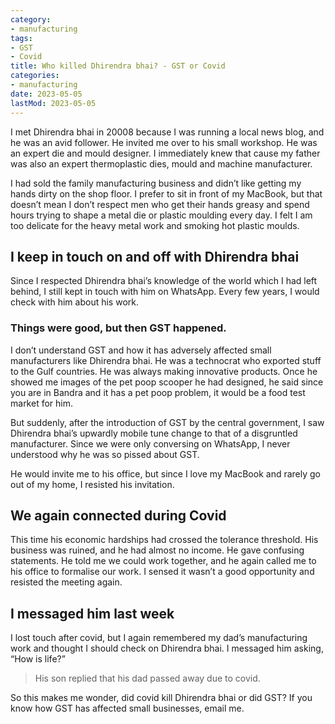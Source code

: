 ```yaml
---
category:
- manufacturing
tags:
- GST
- Covid
title: Who killed Dhirendra bhai? - GST or Covid
categories:
- manufacturing
date: 2023-05-05
lastMod: 2023-05-05
---
```

I met Dhirendra bhai in 20008 because I was running a local news blog, and he was an avid follower. He invited me over to his small workshop. He was an expert die and mould designer. I immediately knew that cause my father was also an expert thermoplastic dies, mould and machine manufacturer. 

I had sold the family manufacturing business and didn’t like getting my hands dirty on the shop floor. I prefer to sit in front of my MacBook, but that doesn’t mean I don’t respect men who get their hands greasy and spend hours trying to shape a metal die or plastic moulding every day. I felt I am too delicate for the heavy metal work and smoking hot plastic moulds.

## I keep in touch on and off with Dhirendra bhai

Since I respected Dhirendra bhai’s knowledge of the world which I had left behind, I still kept in touch with him on WhatsApp. Every few years, I would check with him about his work.

### Things were good, but then GST happened. 

I don’t understand GST and how it has adversely affected small manufacturers like Dhirendra bhai. He was a technocrat who exported stuff to the Gulf countries. He was always making innovative products. Once he showed me images of the pet poop scooper he had designed, he said since you are in Bandra and it has a pet poop problem, it would be a food test market for him. 

But suddenly, after the introduction of GST by the central government, I saw Dhirendra bhai’s upwardly mobile tune change to that of a disgruntled manufacturer. Since we were only conversing on WhatsApp, I never understood why he was so pissed about GST. 

He would invite me to his office, but since I love my MacBook and rarely go out of my home, I resisted his invitation. 

## We again connected during Covid

This time his economic hardships had crossed the tolerance threshold. His business was ruined, and he had almost no income. He gave confusing statements. He told me we could work together, and he again called me to his office to formalise our work. I sensed it wasn’t a good opportunity and resisted the meeting again. 

## I messaged him last week

I lost touch after covid, but I again remembered my dad’s manufacturing work and thought I should check on Dhirendra bhai. I messaged him asking, “How is life?”

> His son replied that his dad passed away due to covid. 

So this makes me wonder, did covid kill Dhirendra bhai or did GST? If you know how GST has affected small businesses, email me.
